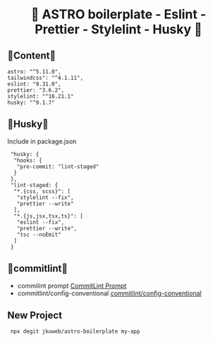  <h1 align="center">
🔧 ASTRO boilerplate - Eslint - Prettier - Stylelint - Husky 🔦   </h1>

## 👾Content👾

    astro: "^5.11.0",
    tailwindcss": "^4.1.11",
    eslint: "9.31.0",
    prettier: "3.6.2",
    stylelint: "^16.21.1"
    husky: "^9.1.7"

## 🍓Husky🍓

Include in package.json

```
 "husky: {
  "hooks: {
   "pre-commit: "lint-staged"
  }
 },
 "lint-staged: {
  "*.{css, scss}": [
   "stylelint --fix",
   "prettier --write"
  ],
  "*.{js,jsx,tsx,ts}": [
   "eslint --fix",
   "prettier --write",
   "tsc --noEmit"
  ]
 }
```

## 🍄commitlint🍄

- commilint prompt
  <a href="https://commitlint.js.org/reference/prompt.html#prompt"> CommitLint Prompt </a>
- commitlint/config-conventional
  <a href="https://github.com/conventional-changelog/commitlint/tree/master/@commitlint/config-conventional#commitlintconfig-conventional">commitlint/config-conventional<a/>

## New Project

```BASH
 npx degit jkuweb/astro-boilerplate my-app
```
